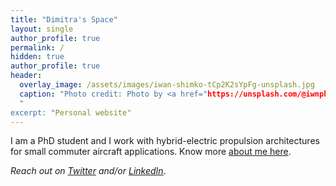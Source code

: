 ```yaml
---
title: "Dimitra's Space"
layout: single
author_profile: true
permalink: /
hidden: true
author_profile: true
header:
  overlay_image: /assets/images/iwan-shimko-tCp2K2sYpFg-unsplash.jpg
  caption: "Photo credit: Photo by <a href="https://unsplash.com/@iwnph?utm_source=unsplash&utm_medium=referral&utm_content=creditCopyText">Iwan Shimko</a> on <a href="https://unsplash.com/s/photos/aviation?utm_source=unsplash&utm_medium=referral&utm_content=creditCopyText">Unsplash</a>
  "
excerpt: "Personal website" 
---
```

I am a PhD student and I work with hybrid-electric propulsion architectures for small commuter aircraft applications. Know more [about me here](/about/).

<!-- [^ref1]: The development version is available for download on Python Packaging Index (PyPI) and on my GitHub repository - [project-NAnPack](https://github.com/vxsharma-14/project-NAnPack). -->

*Reach out on [Twitter](https://twitter.com/dediamant95) and/or [LinkedIn](https://www.linkedin.com/in/dimitra-eirini-diamantidou/)*.  